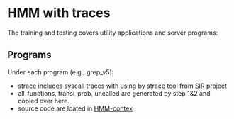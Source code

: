 # HMM with  traces

The training and testing covers utility applications and server programs:

## Programs
Under each program (e.g., grep_v5):

- strace includes syscall traces with using by strace tool from SIR project 
- all_functions, transi_prob, uncalled are generated by step 1&2 and copied over here.
- source code are loated in [HMM-contex](https://github.com/yaoGroupAnomaly/CS-STILO/tree/master/HMM-context)

